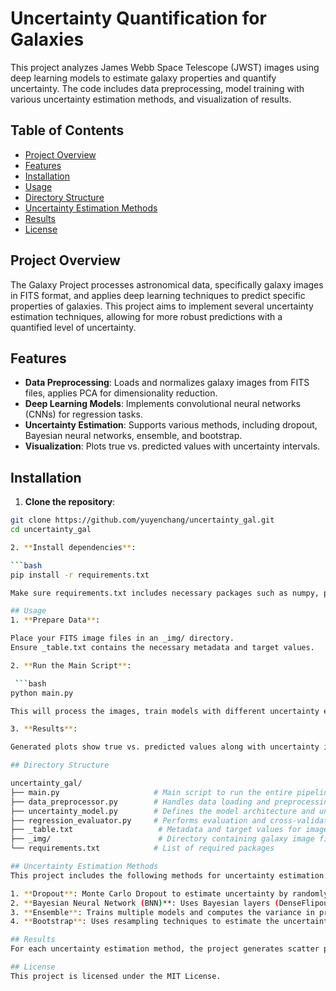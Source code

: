 # Uncertainty Quantification for Galaxies

This project analyzes James Webb Space Telescope (JWST) images using deep learning models to estimate galaxy properties and quantify uncertainty. The code includes data preprocessing, model training with various uncertainty estimation methods, and visualization of results.

## Table of Contents

- [Project Overview](#project-overview)
- [Features](#features)
- [Installation](#installation)
- [Usage](#usage)
- [Directory Structure](#directory-structure)
- [Uncertainty Estimation Methods](#uncertainty-estimation-methods)
- [Results](#results)
- [License](#license)

## Project Overview

The Galaxy Project processes astronomical data, specifically galaxy images in FITS format, and applies deep learning techniques to predict specific properties of galaxies. This project aims to implement several uncertainty estimation techniques, allowing for more robust predictions with a quantified level of uncertainty.

## Features

- **Data Preprocessing**: Loads and normalizes galaxy images from FITS files, applies PCA for dimensionality reduction.
- **Deep Learning Models**: Implements convolutional neural networks (CNNs) for regression tasks.
- **Uncertainty Estimation**: Supports various methods, including dropout, Bayesian neural networks, ensemble, and bootstrap.
- **Visualization**: Plots true vs. predicted values with uncertainty intervals.

## Installation

1. **Clone the repository**:

```bash
git clone https://github.com/yuyenchang/uncertainty_gal.git
cd uncertainty_gal

2. **Install dependencies**:

```bash
pip install -r requirements.txt

Make sure requirements.txt includes necessary packages such as numpy, pandas, tensorflow, keras, astropy, scikit-learn, and scipy.

## Usage
1. **Prepare Data**:

Place your FITS image files in an _img/ directory.
Ensure _table.txt contains the necessary metadata and target values.

2. **Run the Main Script**:

 ```bash
python main.py

This will process the images, train models with different uncertainty estimation methods, and save the result plots in the  directory.

3. **Results**:

Generated plots show true vs. predicted values along with uncertainty intervals for each method.

## Directory Structure

uncertainty_gal/
├── main.py                     # Main script to run the entire pipeline
├── data_preprocessor.py        # Handles data loading and preprocessing
├── uncertainty_model.py        # Defines the model architecture and uncertainty estimation
├── regression_evaluator.py     # Performs evaluation and cross-validation
├── _table.txt                   # Metadata and target values for images
├── _img/                        # Directory containing galaxy image files in FITS format
└── requirements.txt            # List of required packages

## Uncertainty Estimation Methods
This project includes the following methods for uncertainty estimation:

1. **Dropout**: Monte Carlo Dropout to estimate uncertainty by randomly dropping neurons during inference.
2. **Bayesian Neural Network (BNN)**: Uses Bayesian layers (DenseFlipout) for uncertainty estimation.
3. **Ensemble**: Trains multiple models and computes the variance in predictions.
4. **Bootstrap**: Uses resampling techniques to estimate the uncertainty of predictions.

## Results
For each uncertainty estimation method, the project generates scatter plots of true vs. predicted galaxy properties with uncertainty intervals. These plots provide insights into model accuracy and uncertainty levels, helping to identify the most reliable methods for this dataset.

## License
This project is licensed under the MIT License.
